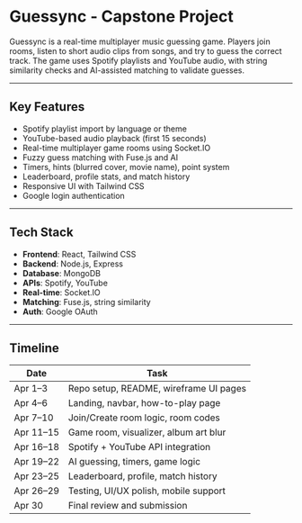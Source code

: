 # Guessync - Capstone Project

Guessync is a real-time multiplayer music guessing game. Players join rooms, listen to short audio clips from songs, and try to guess the correct track. The game uses Spotify playlists and YouTube audio, with string similarity checks and AI-assisted matching to validate guesses.

---

## Key Features

- Spotify playlist import by language or theme  
- YouTube-based audio playback (first 15 seconds)  
- Real-time multiplayer game rooms using Socket.IO  
- Fuzzy guess matching with Fuse.js and AI  
- Timers, hints (blurred cover, movie name), point system  
- Leaderboard, profile stats, and match history  
- Responsive UI with Tailwind CSS  
- Google login authentication  

---

## Tech Stack

- **Frontend**: React, Tailwind CSS  
- **Backend**: Node.js, Express  
- **Database**: MongoDB  
- **APIs**: Spotify, YouTube  
- **Real-time**: Socket.IO  
- **Matching**: Fuse.js, string similarity  
- **Auth**: Google OAuth  

---

## Timeline

| Date       | Task                                      |
|------------|-------------------------------------------|
| Apr 1–3    | Repo setup, README, wireframe UI pages    |
| Apr 4–6    | Landing, navbar, how-to-play page         |
| Apr 7–10   | Join/Create room logic, room codes        |
| Apr 11–15  | Game room, visualizer, album art blur     |
| Apr 16–18  | Spotify + YouTube API integration         |
| Apr 19–22  | AI guessing, timers, game logic           |
| Apr 23–25  | Leaderboard, profile, match history       |
| Apr 26–29  | Testing, UI/UX polish, mobile support     |
| Apr 30     | Final review and submission               |

<!-- This line is added to force a pull request. -->
